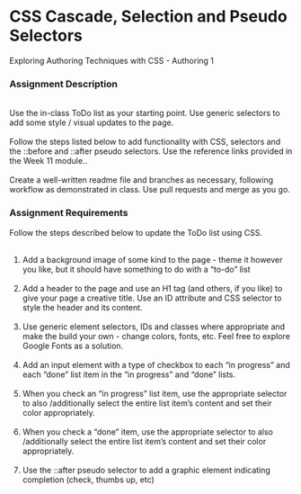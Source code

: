 # CSS Cascade, Selection and Pseudo Selectors
Exploring Authoring Techniques with CSS - Authoring 1
</br>

### Assignment Description
</br>
Use the in-class ToDo list as your starting point. Use generic selectors to add some style /
visual updates to the page.
</br></br>
Follow the steps listed below to add functionality with CSS, selectors and the ::before and
::after pseudo selectors. Use the reference links provided in the Week 11 module..
</br></br>
Create a well-written readme file and branches as necessary, following workflow as
demonstrated in class. Use pull requests and merge as you go.

### Assignment Requirements
Follow the steps described below to update the ToDo list using CSS.
</br></br>
1. Add a background image of some kind to the page - theme it however you like, but it
should have something to do with a “to-do” list
</br></br>
2. Add a header to the page and use an H1 tag (and others, if you like) to give your
page a creative title. Use an ID attribute and CSS selector to style the header and its
content.
</br></br>
3. Use generic element selectors, IDs and classes where appropriate and make the
build your own - change colors, fonts, etc. Feel free to explore Google Fonts as a
solution.
</br></br>
4. Add an input element with a type of checkbox to each “in progress” and each “done”
list item in the “in progress” and “done” lists.
</br></br>
5. When you check an “in progress” list item, use the appropriate selector to also
/additionally select the entire list item’s content and set their color appropriately.
</br></br>
6. When you check a “done” item, use the appropriate selector to also /additionally
select the entire list item’s content and set their color appropriately.
</br></br>
7. Use the ::after pseudo selector to add a graphic element indicating completion
(check, thumbs up, etc)


